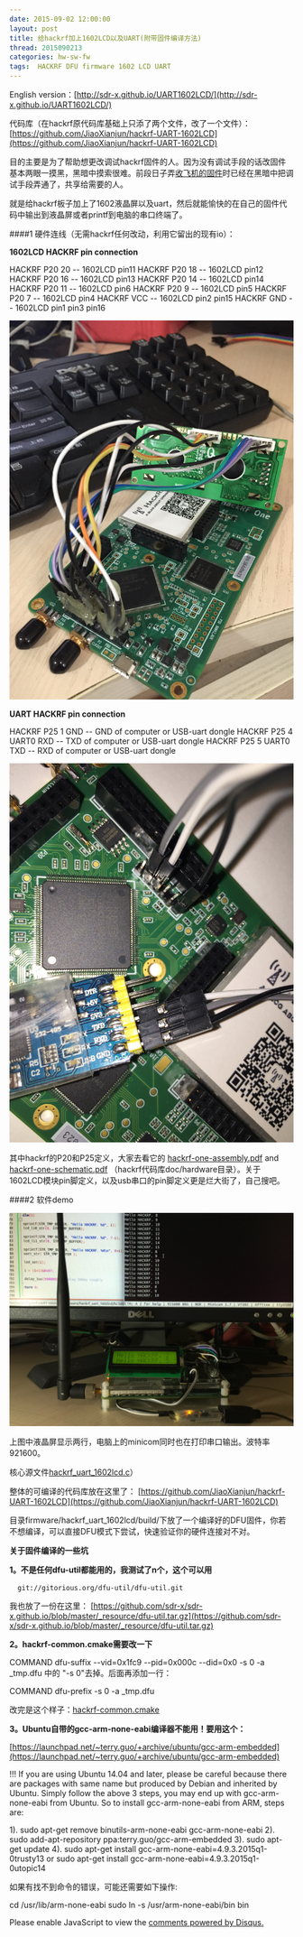 ```yaml
---
date: 2015-09-02 12:00:00
layout: post
title: 给hackrf加上1602LCD以及UART(附带固件编译方法)
thread: 2015090213
categories: hw-sw-fw
tags:  HACKRF DFU firmware 1602 LCD UART
---
```


English version：[http://sdr-x.github.io/UART1602LCD/](http://sdr-x.github.io/UART1602LCD/)

代码库（在hackrf原代码库基础上只添了两个文件，改了一个文件）：
[https://github.com/JiaoXianjun/hackrf-UART-1602LCD](https://github.com/JiaoXianjun/hackrf-UART-1602LCD)
  
目的主要是为了帮助想更改调试hackrf固件的人。因为没有调试手段的话改固件基本两眼一摸黑，黑暗中摸索很难。前段日子弄[收飞机的固件](http://sdr-x.github.io/%E4%BD%BF%E7%94%A8%E5%8D%95HACKRF%E6%9D%BF%E6%8E%A5%E6%94%B6ADS-B%E4%BF%A1%E6%81%AF%E5%B9%B6%E9%80%9A%E8%BF%87BTLE%E5%8F%91%E8%87%B3%E6%89%8B%E6%9C%BA/)时已经在黑暗中把调试手段弄通了，共享给需要的人。
  
就是给hackrf板子加上了1602液晶屏以及uart，然后就能愉快的在自己的固件代码中输出到液晶屏或者printf到电脑的串口终端了。

####1 硬件连线（无需hackrf任何改动，利用它留出的现有io）：

**1602LCD HACKRF pin connection**
  
   HACKRF P20 20 -- 1602LCD pin11
   HACKRF P20 18 -- 1602LCD pin12
   HACKRF P20 16 -- 1602LCD pin13
   HACKRF P20 14 -- 1602LCD pin14
   HACKRF P20 11 -- 1602LCD pin6
   HACKRF P20  9 -- 1602LCD pin5
   HACKRF P20  7 -- 1602LCD pin4
   HACKRF    VCC -- 1602LCD pin2 pin15
   HACKRF    GND -- 1602LCD pin1 pin3 pin16

![](../media/hackrf_one_1602LCD.JPG)
  
**UART HACKRF pin connection**
  
   HACKRF P25 1 GND        -- GND of computer or USB-uart dongle
   HACKRF P25 4 UART0 RXD  -- TXD of computer or USB-uart dongle
   HACKRF P25 5 UART0 TXD  -- RXD of computer or USB-uart dongle

![](../media/hackrf_one_UART.JPG)
  
其中hackrf的P20和P25定义，大家去看它的
[hackrf-one-assembly.pdf](https://github.com/sdr-x/sdr-x.github.io/blob/master/_resource/hackrf-one-assembly.pdf) and [hackrf-one-schematic.pdf](https://github.com/sdr-x/sdr-x.github.io/blob/master/_resource/hackrf-one-schematic.pdf) （hackrf代码库doc/hardware目录）。关于1602LCD模块pin脚定义，以及usb串口的pin脚定义更是烂大街了，自己搜吧。
  
####2 软件demo

![](../media/hackrf_uart_1602lcd.JPG)

上图中液晶屏显示两行，电脑上的minicom同时也在打印串口输出。波特率921600。

核心源文件[hackrf_uart_1602lcd.c](https://github.com/sdr-x/sdr-x.github.io/blob/master/_resource/hackrf_uart_1602lcd.c)）

整体的可编译的代码库放在这里了：
[https://github.com/JiaoXianjun/hackrf-UART-1602LCD](https://github.com/JiaoXianjun/hackrf-UART-1602LCD)

目录firmware/hackrf_uart_1602lcd/build/下放了一个编译好的DFU固件，你若不想编译，可以直接DFU模式下尝试，快速验证你的硬件连接对不对。
  
**关于固件编译的一些坑**

**1。不是任何dfu-util都能用的，我测试了n个，这个可以用**

      git://gitorious.org/dfu-util/dfu-util.git  

我也放了一份在这里：
[https://github.com/sdr-x/sdr-x.github.io/blob/master/_resource/dfu-util.tar.gz](https://github.com/sdr-x/sdr-x.github.io/blob/master/_resource/dfu-util.tar.gz)
  
**2。hackrf-common.cmake需要改一下**

COMMAND dfu-suffix --vid=0x1fc9 --pid=0x000c --did=0x0 -s 0 -a _tmp.dfu 中的 "-s 0"去掉。后面再添加一行：

COMMAND dfu-prefix -s 0 -a _tmp.dfu

改完是这个样子：[hackrf-common.cmake](https://github.com/JiaoXianjun/hackrf-UART-1602LCD/blob/master/firmware/hackrf-common.cmake)

**3。Ubuntu自带的gcc-arm-none-eabi编译器不能用！要用这个：**

[https://launchpad.net/~terry.guo/+archive/ubuntu/gcc-arm-embedded](https://launchpad.net/~terry.guo/+archive/ubuntu/gcc-arm-embedded)
  
!!! If you are using Ubuntu 14.04 and later, please be careful because there are packages with same name but produced by Debian and inherited by Ubuntu. Simply follow the above 3 steps, you may end up with gcc-arm-none-eabi from Ubuntu. So to install gcc-arm-none-eabi from ARM, steps are:
  
   1). sudo apt-get remove binutils-arm-none-eabi gcc-arm-none-eabi
   2). sudo add-apt-repository ppa:terry.guo/gcc-arm-embedded
   3). sudo apt-get update
   4). sudo apt-get install gcc-arm-none-eabi=4.9.3.2015q1-0trusty13
       or
       sudo apt-get install gcc-arm-none-eabi=4.9.3.2015q1-0utopic14
  
如果有找不到命令的错误，可能还需要如下操作:
  
   cd /usr/lib/arm-none-eabi
   sudo ln -s /usr/arm-none-eabi/bin bin
  

<div id="disqus_thread"></div>
<script type="text/javascript">
    /* * * CONFIGURATION VARIABLES: EDIT BEFORE PASTING INTO YOUR WEBPAGE * * */
    var disqus_shortname = 'jiaoxianjun'; // required: replace example with your forum shortname

    /* * * DON'T EDIT BELOW THIS LINE * * */
    (function() {
        var dsq = document.createElement('script'); dsq.type = 'text/javascript'; dsq.async = true;
        dsq.src = '//' + disqus_shortname + '.disqus.com/embed.js';
        (document.getElementsByTagName('head')[0] || document.getElementsByTagName('body')[0]).appendChild(dsq);
    })();
</script>
<noscript>Please enable JavaScript to view the <a href="http://disqus.com/?ref_noscript">comments powered by Disqus.</a></noscript>


<script>
  (function(i,s,o,g,r,a,m){i['GoogleAnalyticsObject']=r;i[r]=i[r]||function(){
  (i[r].q=i[r].q||[]).push(arguments)},i[r].l=1*new Date();a=s.createElement(o),
  m=s.getElementsByTagName(o)[0];a.async=1;a.src=g;m.parentNode.insertBefore(a,m)
  })(window,document,'script','//www.google-analytics.com/analytics.js','ga');

  ga('create', 'UA-56112029-1', 'auto');
  ga('send', 'pageview');

</script>
